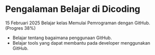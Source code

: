 # Pengalaman Belajar di Dicoding

15 Februari 2025
Belajar kelas Memulai Pemrograman dengan GitHub. (Progres 38%)
* Belajar tentang bagaimana penggunaan GitHub.
* Belajar tools yang dapat membantu pada developer menggunakan GitHub.
